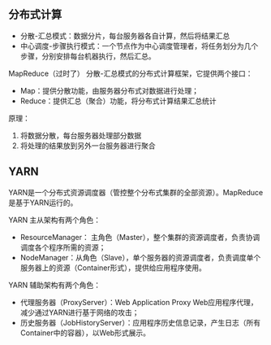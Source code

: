 

## 分布式计算
- 分散-汇总模式：数据分片，每台服务器各自计算，然后将结果汇总
- 中心调度-步骤执行模式：一个节点作为中心调度管理者，将任务划分为几个步骤，分别安排每台机器执行，然后汇总。

MapReduce（过时了）
分散-汇总模式的分布式计算框架，它提供两个接口：
- Map：提供分散功能，由服务器分布式对数据进行处理；
- Reduce：提供汇总（聚合）功能，将分布式计算结果汇总统计

原理：
1. 将数据分散，每台服务器处理部分数据
2. 将处理的结果放到另外一台服务器进行聚合

## YARN
YARN是一个分布式资源调度器（管控整个分布式集群的全部资源）。MapReduce是基于YARN运行的。

YARN 主从架构有两个角色：
- ResourceManager： 主角色（Master），整个集群的资源调度者，负责协调调度各个程序所需的资源；
- NodeManager：从角色（Slave），单个服务器的资源调度者，负责调度单个服务器上的资源（Container形式），提供给应用程序使用。

YARN 辅助架构有两个角色：
- 代理服务器（ProxyServer）：Web Application Proxy Web应用程序代理，减少通过YARN进行基于网络的攻击；
- 历史服务器（JobHistoryServer）：应用程序历史信息记录，产生日志（所有Container中的容器），以Web形式展示。
